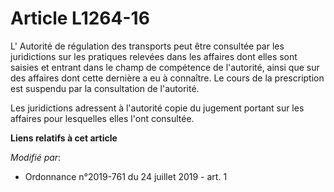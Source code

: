 # Article L1264-16

L'       Autorité de régulation des transports peut être consultée par les juridictions sur les pratiques relevées dans les
affaires dont elles sont saisies et entrant dans le champ de compétence de l'autorité, ainsi que sur des affaires dont cette
dernière a eu à connaître. Le cours de la prescription est suspendu par la consultation de l'autorité. 

Les juridictions adressent à l'autorité copie du jugement portant sur les affaires pour lesquelles elles l'ont consultée.

**Liens relatifs à cet article**

_Modifié par_:

  - Ordonnance n°2019-761 du 24 juillet 2019 - art. 1
